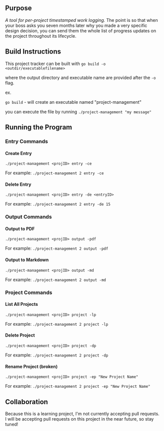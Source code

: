 
## Purpose
*A tool for per-project timestamped work logging.*
The point is so that when your boss asks you seven months later why you made a very specific design decision, you can send them the whole list of progress updates on the project throughout its lifecycle. 


## Build Instructions

This project tracker can be built with `go build -o <outdir/executablefilename>`

where the output directory and executable name are provided after the `-o` flag. 

ex. 

`go build` - will create an executable named "project-management"

you can execute the file by running `./project-management "my message"`

## Running the Program

### Entry Commands

#### Create Entry
`./project-management <projID> entry -ce`

For example:
`./project-management 2 entry -ce`

#### Delete Entry
`./project-management <projID> entry -de <entryID>`

For example:
`./project-management 2 entry -de 15`

### Output Commands
#### Output to PDF
`./project-management <projID> output -pdf`

For example:
`./project-management 2 output -pdf`

#### Output to Markdown
`./project-management <projID> output -md`

For example:
`./project-management 2 output -md`

### Project Commands
#### List All Projects
`./project-management <projID> project -lp`

For example:
`./project-management 2 project -lp`

#### Delete Project
`./project-management <projID> project -dp`

For example:
`./project-management 2 project -dp`

#### Rename Project (broken)
`./project-management <projID> project -ep "New Project Name"`

For example:
`./project-management 2 project -ep "New Project Name"`


## Collaboration
Because this is a learning project, I'm not currently accepting pull requests. I will be accepting pull requests on this project in the near future, so stay tuned!
